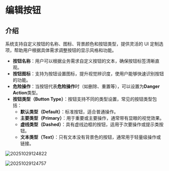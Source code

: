 # 编辑按钮

## 介绍

系统支持自定义按钮的名称、图标、背景颜色和按钮类型，提供灵活的 UI 定制选项，帮助用户根据具体需求调整按钮的显示风格和功能。

- **按钮名称**：用户可以根据业务需求自定义按钮的文本，确保按钮标签清晰直观。
- **按钮图标**：支持为按钮设置图标，提升视觉辨识度，使用户能够快速识别按钮的功能。
- **危险操作**：当按钮代表**危险操作**时（如删除、重置等），可以设置为**Danger Action**类型。
- **按钮类型（Button Type）**：按钮支持不同的类型设置，常见的按钮类型包括：
  - **默认类型（Default）**：标准按钮，适合普通操作。
  - **主要类型（Primary）**：用于重要或主要操作，通常带有显眼的视觉效果。
  - **虚线类型（Dashed）**：具有虚线边框的按钮，适用于次要操作或提示类按钮。
  - **文本类型（Text）**：只有文本没有背景色的按钮，通常用于轻量级操作或链接。

![20251029124822](https://static-docs.nocobase.com/20251029124822.png)

![20251029124757](https://static-docs.nocobase.com/20251029124757.png)
